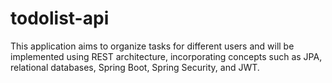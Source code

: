# todolist-api
This application aims to organize tasks for different users and will be implemented using REST architecture, incorporating concepts such as JPA, relational databases, Spring Boot, Spring Security, and JWT.
